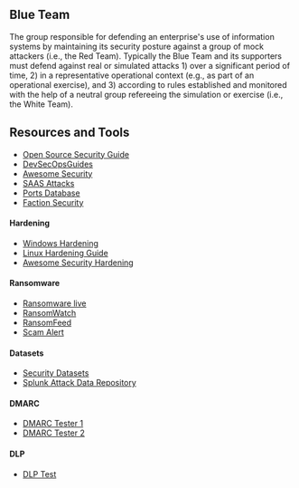Blue Team
-------------------
The group responsible for defending an enterprise's use of information systems by maintaining its security posture against a group of mock attackers (i.e., the Red Team). Typically the Blue Team and its supporters must defend against real or simulated attacks 1) over a significant period of time, 2) in a representative operational context (e.g., as part of an operational exercise), and 3) according to rules established and monitored with the help of a neutral group refereeing the simulation or exercise (i.e., the White Team).

Resources and Tools
-------------------


- [Open Source Security Guide](https://github.com/mikeroyal/Open-Source-Security-Guide)
- [DevSecOpsGuides](https://github.com/devsecopsguides/devsecopsguides.github.io)
- [Awesome Security](https://github.com/sbilly/awesome-security)
- [SAAS Attacks](https://github.com/pushsecurity/saas-attacks)
- [Ports Database](https://www.speedguide.net/ports.php)
- [Faction Security](https://www.factionsecurity.com/)

#### Hardening
- [Windows Hardening](https://github.com/0x6d69636b/windows_hardening)
- [Linux Hardening Guide](https://madaidans-insecurities.github.io/guides/linux-hardening.html)
- [Awesome Security Hardening](https://github.com/decalage2/awesome-security-hardening)

#### Ransomware
- [Ransomware live](https://ransomware.live/#/)
- [RansomWatch](https://ransomwatch.telemetry.ltd/#/INDEX)
- [RansomFeed](https://www.ransomfeed.it/)
- [Scam Alert](https://scam-alert.io/)

#### Datasets
- [Security Datasets](https://securitydatasets.com/introduction.html)
- [Splunk Attack Data Repository](https://github.com/splunk/attack_data)

#### DMARC
- [DMARC Tester 1](https://dmarc-tester.com/)
- [DMARC Tester 2](https://www.dmarctester.com/)

#### DLP
- [DLP Test](https://dlptest.com/)
